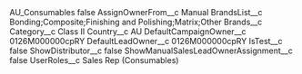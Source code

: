 <?xml version="1.0" encoding="UTF-8"?>
<CustomMetadata xmlns="http://soap.sforce.com/2006/04/metadata" xmlns:xsi="http://www.w3.org/2001/XMLSchema-instance" xmlns:xsd="http://www.w3.org/2001/XMLSchema">
    <label>AU_Consumables</label>
    <protected>false</protected>
    <values>
        <field>AssignOwnerFrom__c</field>
        <value xsi:type="xsd:string">Manual</value>
    </values>
    <values>
        <field>BrandsList__c</field>
        <value xsi:type="xsd:string">Bonding;Composite;Finishing and Polishing;Matrix;Other</value>
    </values>
    <values>
        <field>Brands__c</field>
        <value xsi:nil="true"/>
    </values>
    <values>
        <field>Category__c</field>
        <value xsi:type="xsd:string">Class II</value>
    </values>
    <values>
        <field>Country__c</field>
        <value xsi:type="xsd:string">AU</value>
    </values>
    <values>
        <field>DefaultCampaignOwner__c</field>
        <value xsi:type="xsd:string">0126M000000cpRY</value>
    </values>
    <values>
        <field>DefaultLeadOwner__c</field>
        <value xsi:type="xsd:string">0126M000000cpRY</value>
    </values>
    <values>
        <field>IsTest__c</field>
        <value xsi:type="xsd:boolean">false</value>
    </values>
    <values>
        <field>ShowDistributor__c</field>
        <value xsi:type="xsd:boolean">false</value>
    </values>
    <values>
        <field>ShowManualSalesLeadOwnerAssignment__c</field>
        <value xsi:type="xsd:boolean">false</value>
    </values>
    <values>
        <field>UserRoles__c</field>
        <value xsi:type="xsd:string">Sales Rep (Consumables)</value>
    </values>
</CustomMetadata>
